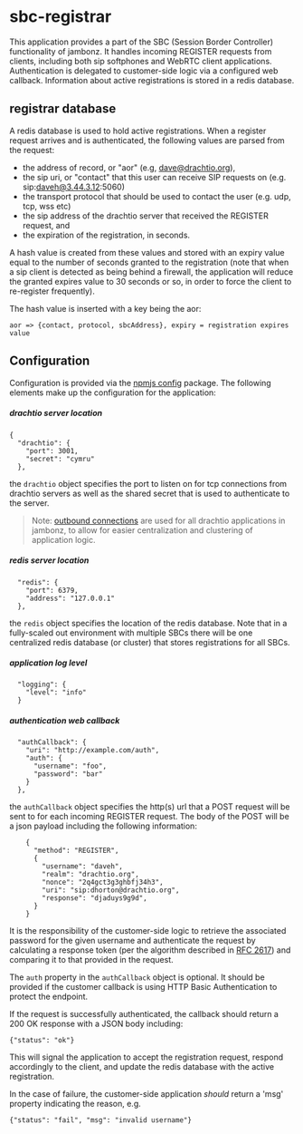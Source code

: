 # sbc-registrar

This application provides a part of the SBC (Session Border Controller) functionality of jambonz.  It handles incoming REGISTER requests from clients, including both sip softphones and WebRTC client applications.  Authentication is delegated to customer-side logic via a configured web callback.  Information about active registrations is stored in a redis database.

## registrar database

A redis database is used to hold active registrations. When a register request arrives and is authenticated, the following values are parsed from the request:
- the address of record, or "aor" (e.g, dave@drachtio.org),
- the sip uri, or "contact" that this user can receive SIP requests on (e.g. sip:daveh@3.44.3.12:5060)
- the transport protocol that should be used to contact the user (e.g. udp, tcp, wss etc)
- the sip address of the drachtio server that received the REGISTER request, and
- the expiration of the registration, in seconds.

A hash value is created from these values and stored with an expiry value equal to the number of seconds granted to the registration (note that when a sip client is detected as being behind a firewall, the application will reduce the granted expires value to 30 seconds or so, in order to force the client to re-register frequently).

The hash value is inserted with a key being the aor:
```
aor => {contact, protocol, sbcAddress}, expiry = registration expires value
```

## Configuration

Configuration is provided via the [npmjs config](https://www.npmjs.com/package/config) package.  The following elements make up the configuration for the application:
##### drachtio server location
```
{
  "drachtio": {
    "port": 3001,
    "secret": "cymru"
  },
```
the `drachtio` object specifies the port to listen on for tcp connections from drachtio servers as well as the shared secret that is used to authenticate to the server.

> Note: [outbound connections](https://drachtio.org/docs#outbound-connections) are used for all drachtio applications in jambonz, to allow for easier centralization and clustering of application logic.

##### redis server location
```
  "redis": {
    "port": 6379,
    "address": "127.0.0.1"
  },
```
the `redis` object specifies the location of the redis database.  Note that in a fully-scaled out environment with multiple SBCs there will be one centralized redis database (or cluster) that stores registrations for all SBCs.

##### application log level
```
  "logging": {
    "level": "info"
  }
```
##### authentication web callback
```
  "authCallback": {
    "uri": "http://example.com/auth",
    "auth": {
      "username": "foo",
      "password": "bar"
    }
  },
```
the `authCallback` object specifies the http(s) url that a POST request will be sent to for each incoming REGISTER request.  The body of the POST will be a json payload including the following information:
```
    {
      "method": "REGISTER",
      {
        "username": "daveh",
        "realm": "drachtio.org",
        "nonce": "2q4gct3g3ghbfj34h3",
        "uri": "sip:dhorton@drachtio.org",
        "response": "djaduys9g9d",
      }
    }
```
It is the responsibility of the customer-side logic to retrieve the associated password for the given username and authenticate the request by calculating a response token (per the algorithm described in [RFC 2617](https://tools.ietf.org/html/rfc2617#section-3.2.2)) and comparing it to that provided in the request.  

The `auth` property in the `authCallback` object is optional.  It should be provided if the customer callback is using HTTP Basic Authentication to protect the endpoint.

If the request is successfully authenticated, the callback should return a 200 OK response with a JSON body including:
```
{"status": "ok"}
```
This will signal the application to accept the registration request, respond accordingly to the client, and update the redis database with the active registration.

In the case of failure, the customer-side application *should* return a 'msg' property indicating the reason, e.g.
```
{"status": "fail", "msg": "invalid username"}
```
